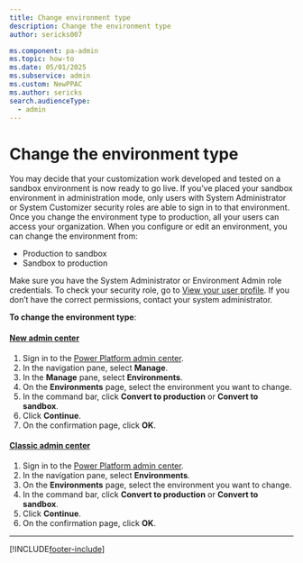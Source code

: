 ```yaml
---
title: Change environment type 
description: Change the environment type
author: sericks007

ms.component: pa-admin
ms.topic: how-to
ms.date: 05/01/2025
ms.subservice: admin
ms.custom: NewPPAC
ms.author: sericks
search.audienceType: 
  - admin
---
```

# Change the environment type

You may decide that your customization work developed and tested on a sandbox environment is now ready to go live. If you’ve placed your sandbox environment in administration mode, only users with System Administrator or System Customizer security roles are able to sign in to that environment. Once you change the environment type to production, all your users can access your organization. When you configure or edit an environment, you can change the environment from:

- Production to sandbox
- Sandbox to production

Make sure you have the System Administrator or Environment Admin role credentials. To check your security role, go to [View your user profile](/powerapps/user/view-your-user-profile). If you don’t have the correct permissions, contact your system administrator.

**To change the environment type**: 

#### [New admin center](#tab/new)
1. Sign in to the [Power Platform admin center](https://admin.powerplatform.microsoft.com/).
1. In the navigation pane, select **Manage**.
1. In the **Manage** pane, select **Environments**.
1. On the **Environments** page, select the environment you want to change.
1. In the command bar, click **Convert to production** or **Convert to sandbox**.
1. Click **Continue**.
1. On the confirmation page, click **OK**.

#### [Classic admin center](#tab/classic)
1. Sign in to the [Power Platform admin center](https://admin.powerplatform.microsoft.com/).
1. In the navigation pane, select **Environments**.
1. On the **Environments** page, select the environment you want to change.
1. In the command bar, click **Convert to production** or **Convert to sandbox**.
1. Click **Continue**.
1. On the confirmation page, click **OK**.
---


[!INCLUDE[footer-include](../includes/footer-banner.md)]
